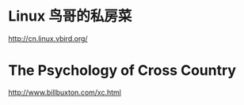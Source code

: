 # Linux 鸟哥的私房菜
http://cn.linux.vbird.org/

# The Psychology of Cross Country
http://www.billbuxton.com/xc.html
